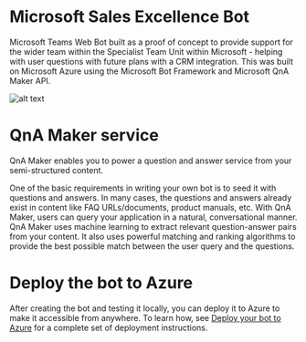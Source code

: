 # Microsoft Sales Excellence Bot
Microsoft Teams Web Bot built as a proof of concept to provide support for the wider team within the Specialist Team Unit within Microsoft - helping with user questions with future plans with a CRM integration. This was built on Microsoft Azure using the Microsoft Bot Framework and Microsoft QnA Maker API.

![alt text](https://user-images.githubusercontent.com/28518091/68918642-25a7ea00-07c3-11ea-9233-a1bdf4bf1bae.PNG)

# QnA Maker service
QnA Maker enables you to power a question and answer service from your semi-structured content.

One of the basic requirements in writing your own bot is to seed it with questions and answers. In many cases, the questions and answers already exist in content like FAQ URLs/documents, product manuals, etc. With QnA Maker, users can query your application in a natural, conversational manner. QnA Maker uses machine learning to extract relevant question-answer pairs from your content. It also uses powerful matching and ranking algorithms to provide the best possible match between the user query and the questions.

# Deploy the bot to Azure
After creating the bot and testing it locally, you can deploy it to Azure to make it accessible from anywhere.
To learn how, see [Deploy your bot to Azure][40] for a complete set of deployment instructions.

[40]: https://aka.ms/azuredeployment
